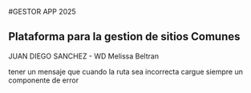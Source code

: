 #GESTOR APP 2025
## Plataforma para la gestion  de sitios Comunes
JUAN DIEGO SANCHEZ - WD
Melissa Beltran

tener un mensaje que cuando la ruta sea incorrecta cargue siempre un componente de error 